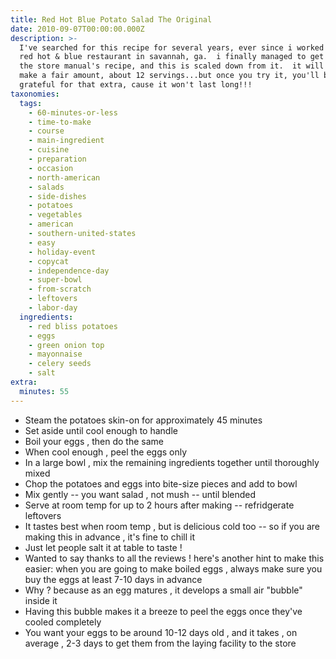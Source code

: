 ```yaml
---
title: Red Hot Blue Potato Salad The Original
date: 2010-09-07T00:00:00.000Z
description: >-
  I've searched for this recipe for several years, ever since i worked at the
  red hot & blue restaurant in savannah, ga.  i finally managed to get ahold of
  the store manual's recipe, and this is scaled down from it.  it will still
  make a fair amount, about 12 servings...but once you try it, you'll be
  grateful for that extra, cause it won't last long!!!
taxonomies:
  tags:
    - 60-minutes-or-less
    - time-to-make
    - course
    - main-ingredient
    - cuisine
    - preparation
    - occasion
    - north-american
    - salads
    - side-dishes
    - potatoes
    - vegetables
    - american
    - southern-united-states
    - easy
    - holiday-event
    - copycat
    - independence-day
    - super-bowl
    - from-scratch
    - leftovers
    - labor-day
  ingredients:
    - red bliss potatoes
    - eggs
    - green onion top
    - mayonnaise
    - celery seeds
    - salt
extra:
  minutes: 55
---
```

 - Steam the potatoes skin-on for approximately 45 minutes
 - Set aside until cool enough to handle
 - Boil your eggs , then do the same
 - When cool enough , peel the eggs only
 - In a large bowl , mix the remaining ingredients together until thoroughly mixed
 - Chop the potatoes and eggs into bite-size pieces and add to bowl
 - Mix gently -- you want salad , not mush -- until blended
 - Serve at room temp for up to 2 hours after making -- refridgerate leftovers
 - It tastes best when room temp , but is delicious cold too -- so if you are making this in advance , it's fine to chill it
 - Just let people salt it at table to taste !
 - Wanted to say thanks to all the reviews ! here's another hint to make this easier: when you are going to make boiled eggs , always make sure you buy the eggs at least 7-10 days in advance
 - Why ? because as an egg matures , it develops a small air "bubble" inside it
 - Having this bubble makes it a breeze to peel the eggs once they've cooled completely
 - You want your eggs to be around 10-12 days old , and it takes , on average , 2-3 days to get them from the laying facility to the store
